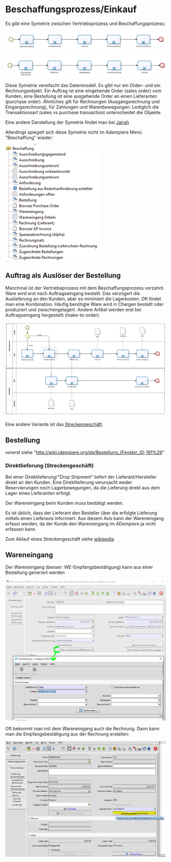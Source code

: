 # Beschaffungsprozess/Einkauf

Es gibt eine Symetrie zwischen Vertriebsprozess und Beschaffungsprozess:

![](../.gitbook/assets/process-sales.PNG)

![](../.gitbook/assets/process-purchase.PNG)

Diese Symetrie vereifacht das Datenmodell. Es gibt nur ein Order- und ein Rechnungsobjekt. Ein Auftrag ist eine eingehende Order (sales order) vom Kunden, eine Bestellung ist eine ausgehende Order an einen Lieferanten (purchase order). Ähnliches gilt für Rechnungen (Ausgangsrechnung und Eingangsrechnung), für Zahlungen und Warenbewegungen. Lediglich die Transaktionsart (sales vs purchase transaction) unterscheidet die Objekte.

Eine andere Darstellung der Symetrie findet man bei [Jairah](http://wiki.adempiere.net/User:Jairah#ADempiere_Transaction_Flow_with_Accounting_Postings)

Allerdings spiegelt sich diese Symetrie nicht im Adempiere Menü "Beschaffung" wieder:

![](../.gitbook/assets/menu-purchase-de.PNG) 

## Auftrag als Auslöser der Bestellung

Manchmal ist der Vertriebsprozess mit dem Beschaffungsprozess verzahnt. Ware wird erst nach Auftragseingang bestellt. Das verzögert die Auslieferung an den Kunden, aber es minimiert die Lagerkosten. Oft findet man eine Kombination. Häufig benötigte Ware wird in Chargen bestellt oder produziert und zwischengelagert. Andere Artikel werden erst bei Auftragseingang hergestellt (make-to-order). 

![](../.gitbook/assets/sales+po.PNG)

Eine andere Variante ist das [Streckengeschäft](4.opentrans.md).

## Bestellung

vorerst siehe "http://wiki.idempiere.org/de/Bestellung_(Fenster_ID-181%29"

### Direktlieferung (Streckengeschäft)

Bei einer Direktlieferung/"Drop Shipment" liefert der Lieferant/Hersteller direkt an den Kunden. Eine Direktlieferung verursacht weder Reservierungen noch Lagerbewegungen, da die Lieferung direkt aus dem Lager eines Lieferanten erfolgt. 

Der Wareneingang beim Kunden muss bestätigt werden. 

Es ist üblich, dass der Lieferant den Besteller über die erfolgte Lieferung mittels einen Lieferavis informiert. Aus diesem Avis kann der Wareneingang erfasst werden, da der Kunde den Wareneingang im ADempiere ja nicht erfassen kann.

Zum Ablauf eines Streckengeschäft siehe [wikipedia](https://de.wikipedia.org/wiki/Streckengesch%C3%A4ft#Ablauf)

## Wareneingang

Der Wareneingang (besser: WE-Empfangsbestätigung) kann aus einer Bestellung generiert werden

![](../.gitbook/assets/purchase-Wareneingang-erstellen.PNG)

Oft bekommt man mit dem Wareneingang auch die Rechnung. Dann kann man die Empfangsbestätigung aus der Rechnung erstellen:

![](../.gitbook/assets/purchase-ReceiptFromInvoice.PNG)